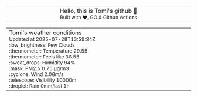 
<div align="center">
<table>
<tbody>
<td align="center">
<img width="2000" height="0"><br>
Hello, this is Tomi's github 👋<br>
<sup>Built with ❤️, GO & Github Actions</sup><br>
<img width="2000" height="0">
</td>
</tbody>
</table>
</div>
<table>
<tbody>
<td align="left">
<img width="2000" height="0"><br>
Tomi's weather conditions<br>
<sup>Updated at 2025-07-28T13:59:24Z</sup><br>
<sup>:low_brightness: Few Clouds</sup><br>
<sup>:thermometer: Temperature 29.55 </sup><br>
<sup>:thermometer: Feels like 36.55</sup><br>
<sup>:sweat_drops: Humidity 94%</sup><br>
<sup>:mask: PM2.5 0.75 μg/m3</sup><br>
<sup>:cyclone: Wind 2.06m/s </sup><br>
<sup>:telescope: Visibility 10000m </sup><br>
<sup>:droplet: Rain 0mm/last 1h </sup><br>
<img width="2000" height="0">
</td>
<td align="left">
<img width="2000" height="0"><br>
<br>
<img width="2000" height="0">
</td>
</tbody>
</table>
</div>
    